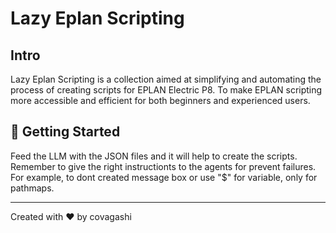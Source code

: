# Lazy Eplan Scripting

## Intro

Lazy Eplan Scripting is a collection aimed at simplifying and automating the process of creating scripts for EPLAN Electric P8. To make EPLAN scripting more accessible and efficient for both beginners and experienced users.



## 🚀 Getting Started

Feed the LLM with the JSON files and it will help to create the scripts.
Remember to give the right instructionts to the agents for prevent failures.
For example, to dont created message box or use "$" for variable, only for pathmaps.

---

Created with ❤️ by covagashi
